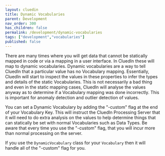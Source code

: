 ```yaml
---
layout: cluedin
title: Dynamic Vocabularies
parent: Development
nav_order: 300
has_children: false
permalink: /development/dynamic-vocabularies
tags: ["development","vocabularies"]
published: false
---
```


There are many times where you will get data that cannot be statically mapped in code or via a mapping in a user interface. In CluedIn these will map to dynamic vocabularies. Dynamic vocabularies are a way to tell CluedIn that a particular value has no Vocabulary mapping. Essentially, CluedIn will start to inspect the values in these properties to infer the types and details of the static Vocabularies. This is not necessarily a bad thing and even in the static mapping cases, CluedIn will analyse the values anyway as to determine if a Vocabulary mapping was done incorrectly. This is important for anomaly detection and outlier detection of values. 

You can set a Dynamic Vocabulary by adding the "-custom" flag at the end of your Vocabulary Key. This will instruct the CluedIn Processing Server that it will need to do extra analysis on the values to help determine things that can statically be set with normal Vocabularies such as Data Types. Be aware that every time you use the "-custom" flag, that you will incur more than normal processing on the server. 

If you use the `DynamicVocabulary` class for your `Vocabulary` then it will handle all of the "-custom" flag for you.